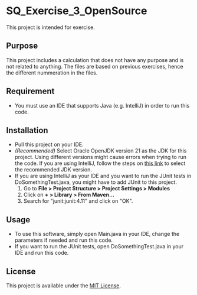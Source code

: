 # SQ_Exercise_3_OpenSource
This project is intended for exercise.
## Purpose
This project includes a calculation that does not have any purpose and is not related to anything. The files are based on previous exercises, hence the different nummeration in the files.
## Requirement
* You must use an IDE that supports Java (e.g. IntelliJ) in order to run this code.
## Installation
* Pull this project on your IDE.
* *(Recommended)* Select Oracle OpenJDK version 21 as the JDK for this project. Using different versions might cause errors when trying to run the code. If you are using IntelliJ, follow the steps on [this link](https://www.jetbrains.com/help/idea/sdk.html#set-up-jdk) to select the recommended JDK version.
* If you are using IntelliJ as your IDE and you want to run the JUnit tests in DoSomethingTest.java, you might have to add JUnit to this project.
  1. Go to **File > Project Structure > Project Settings > Modules**
  2. Click on **+ > Library > From Maven...**
  3. Search for "junit:junit:4.11" and click on "OK".
## Usage
* To use this software, simply open Main.java in your IDE, change the parameters if needed and run this code.
* If you want to run the JUnit tests, open DoSomethingTest.java in your IDE and run this code.
## License
This project is available under the [MIT License](LICENSE).
